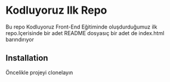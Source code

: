 # Kodluyoruz Ilk Repo
Bu repo Kodluyoruz Front-End Eğitiminde oluşdurduğumuz ilk repo.Içerisinde bir adet README dosyasıç bir adet de index.html barındırıyor
## Installation
Öncelikle projeyi clonelayın